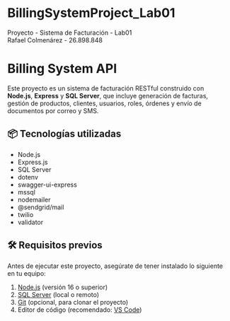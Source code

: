 # BillingSystemProject_Lab01
Proyecto - Sistema de Facturación - Lab01   
Rafael Colmenárez - 26.898.848

# Billing System API

Este proyecto es un sistema de facturación RESTful construido con **Node.js**, **Express** y **SQL Server**, que incluye generación de facturas, gestión de productos, clientes, usuarios, roles, órdenes y envío de documentos por correo y SMS.

## 📦 Tecnologías utilizadas

- Node.js
- Express.js
- SQL Server
- dotenv
- swagger-ui-express
- mssql
- nodemailer
- @sendgrid/mail
- twilio
- validator

## 🛠 Requisitos previos

Antes de ejecutar este proyecto, asegúrate de tener instalado lo siguiente en tu equipo:

1. [Node.js](https://nodejs.org/) (versión 16 o superior)
2. [SQL Server](https://www.microsoft.com/en-us/sql-server/sql-server-downloads) (local o remoto)
3. [Git](https://git-scm.com/) (opcional, para clonar el proyecto)
4. Editor de código (recomendado: [VS Code](https://code.visualstudio.com/))
